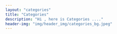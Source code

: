```yaml
---
layout: "categories"
title: "Categories"
description: "Hi , here is Categories ...."
header-img: "img/header_img/categories_bg.jpeg"
---
```

